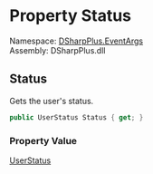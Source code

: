 # Property Status

Namespace: [DSharpPlus.EventArgs](DSharpPlus.EventArgs.md)  
Assembly: DSharpPlus.dll

## <a id="DSharpPlus_EventArgs_PresenceUpdateEventArgs_Status"></a>Status

Gets the user's status.

```csharp
public UserStatus Status { get; }
```

### Property Value

[UserStatus](DSharpPlus.Entities.UserStatus.md)

